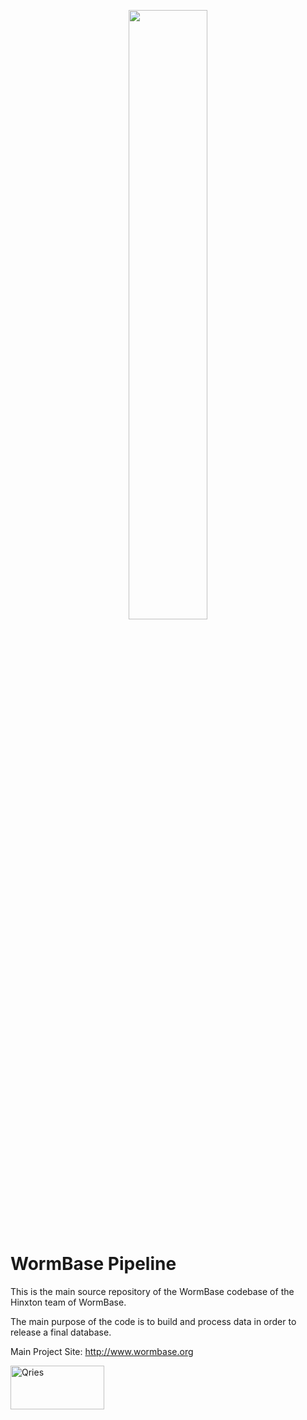 
<p align="center" width="100%"  href="https://www.qries.com/">
    <img width="50%" src="https://wormbase.org/img/logo/logo_wormbase_gradient.svg"> 
</p>

# WormBase Pipeline

This is the main source repository of the WormBase codebase of the Hinxton team of WormBase.

The main purpose of the code is to build and process data in order to release a final database.

Main Project Site:
http://www.wormbase.org

<a href="https://www.qries.com/">
 <img alt="Qries" src="https://www.qries.com/images/banner_logo.png"
 width=150" height="70">
</a>



